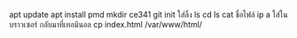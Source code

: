 apt update
apt install
pmd
mkdir ce341
git init
ใส่ลิ้ง
ls
cd
ls
cat ชื่อไฟล์
ip a
ใส่ในบราวเซอร์
กลับมาที่เทอมินอล
cp  index.html /var/www/html/
